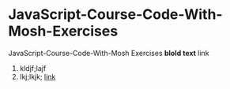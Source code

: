 # JavaScript-Course-Code-With-Mosh-Exercises
JavaScript-Course-Code-With-Mosh Exercises
**blold text**
link
1. kldjf;lajf
2. lkj;lkjk;
[link](https://www.facebook.com)
